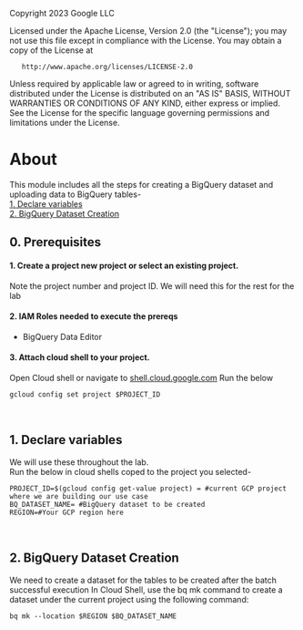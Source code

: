 <!---->
  Copyright 2023 Google LLC

  Licensed under the Apache License, Version 2.0 (the "License");
  you may not use this file except in compliance with the License.
  You may obtain a copy of the License at

       http://www.apache.org/licenses/LICENSE-2.0

  Unless required by applicable law or agreed to in writing, software
  distributed under the License is distributed on an "AS IS" BASIS,
  WITHOUT WARRANTIES OR CONDITIONS OF ANY KIND, either express or implied.
  See the License for the specific language governing permissions and
  limitations under the License.
 <!---->

# About

This module includes all the steps for creating a BigQuery dataset and uploading data to BigQuery tables-<br>
[1. Declare variables](04-create-bigquery-dataset.md#1-declare-variables)<br>
[2. BigQuery Dataset Creation](04-create-bigquery-dataset.md#2-bigquery-dataset-creation)<br>


## 0. Prerequisites

#### 1. Create a project new project or select an existing project.
Note the project number and project ID.
We will need this for the rest for the lab

#### 2. IAM Roles needed to execute the prereqs
- BigQuery Data Editor

#### 3. Attach cloud shell to your project.
Open Cloud shell or navigate to [shell.cloud.google.com](shell.cloud.google.com)
Run the below
```
gcloud config set project $PROJECT_ID

```

<br>

## 1. Declare variables

We will use these throughout the lab. <br>
Run the below in cloud shells coped to the project you selected-

```
PROJECT_ID=$(gcloud config get-value project) = #current GCP project where we are building our use case
BQ_DATASET_NAME= #BigQuery dataset to be created
REGION=#Your GCP region here
```

<br>

## 2. BigQuery Dataset Creation

We need to create a dataset for the tables to be created after the batch successful execution
In Cloud Shell, use the bq mk command to create a dataset under the current project using the following command:


```
bq mk --location $REGION $BQ_DATASET_NAME
```
<br>
